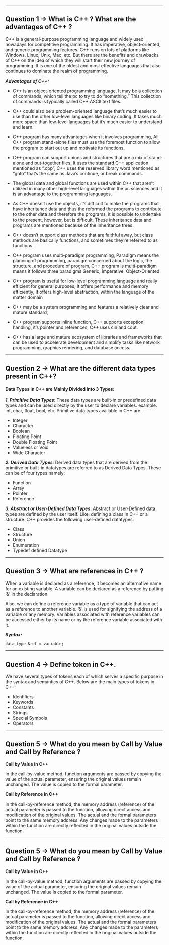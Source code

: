 <hr>

## Question 1 -> What is C++ ? What are the advantages of C++ ?

**C++** is a general-purpose programming language and widely used nowadays for competitive programming. It has imperative, object-oriented, and generic programming features. C++ runs on lots of platforms like Windows, Linux, Unix, Mac, etc. But there are the benefits and drawbacks of C++ on the idea of which they will start their new journey of programming. It is one of the oldest and most effective languages that also continues to dominate the realm of programming.

***Advantages of C++:***

* C++ is an object-oriented programming language. It may be a collection of commands, which tell the pc to try to do “something.” This collection of commands is typically called C++ ASCII text files.

* C++ could also be a problem-oriented language that’s much easier to use than the other low-level languages like binary coding. It takes much more space than low-level languages but it’s much easier to understand and learn.

* C++ program has many advantages when it involves programming, All C++ program stand-alone files must use the foremost function to allow the program to start out up and motivate its functions.

* C++ program can support unions and structures that are a mix of stand-alone and put-together files, It uses the standard C++ application mentioned as “.cpp”, C++ uses the reserved library word mentioned as “goto” that’s the same as Java’s continue, or break commands.

* The global data and global functions are used within C++ that aren’t utilized in many other high-level languages within the pc sciences and it is an advantage to the programming languages.

* As C++ doesn’t use the objects, it’s difficult to make the programs that have inheritance data and thus the reformed the programs to contribute to the other data and therefore the programs, it is possible to undertake to the present, however, but is difficult, These inheritance data and programs are mentioned because of the inheritance trees.

* C++ doesn’t support class methods that are faithful away, but class methods are basically functions, and sometimes they’re referred to as functions.

* C++ program uses multi-paradigm programming, Paradigm means the planning of programming, paradigm concerned about the logic, the structure, and procedure of program, C++ program is multi-paradigm means it follows three paradigms Generic, Imperative, Object-Oriented.

* C++ program is useful for low-level programming language and really efficient for general purposes, It offers performance and memory efficiently, It offers high-level abstraction, within the language of the matter domain

* C++ may be a system programming and features a relatively clear and mature standard,

* C++ program supports inline function, C++ supports exception handling, it’s pointer and references, C++ uses cin and cout.

* C++ has a large and mature ecosystem of libraries and frameworks that can be used to accelerate development and simplify tasks like network programming, graphics rendering, and database access.



<hr>

## Question 2 -> What are the different data types present in C++? 

####  **Data Types in C++ are Mainly Divided into 3 Types:**

***1. Primitive Data Types***: These data types are built-in or predefined data types and can be used directly by the user to declare variables. example: int, char, float, bool, etc. Primitive data types available in C++ are: 
* Integer
* Character
* Boolean
* Floating Point
* Double Floating Point
* Valueless or Void
* Wide Character

***2. Derived Data Types***: Derived data types that are derived from the primitive or built-in datatypes are referred to as Derived Data Types. These can be of four types namely: 
* Function
* Array
* Pointer
* Reference

***3. Abstract or User-Defined Data Types***: Abstract or User-Defined data types are defined by the user itself. Like, defining a class in C++ or a structure. C++ provides the following user-defined datatypes:  
* Class
* Structure
* Union
* Enumeration
* Typedef defined Datatype



<hr>

## Question 3 -> What are references in C++ ?

When a variable is declared as a reference, it becomes an alternative name for an existing variable. A variable can be declared as a reference by putting ‘&’ in the declaration. 

Also, we can define a reference variable as a type of variable that can act as a reference to another variable. ‘&’ is used for signifying the address of a variable or any memory. Variables associated with reference variables can be accessed either by its name or by the reference variable associated with it.

***Syntax:*** 
```
data_type &ref = variable;
```


<hr>

## Question 4 -> Define token in C++. 

We have several types of tokens each of which serves a specific purpose in the syntax and semantics of C++. Below are the main types of tokens in C++:

* Identifiers
* Keywords
* Constants
* Strings
* Special Symbols
* Operators


<hr>

## Question 5 -> What do you mean by Call by Value and Call by Reference ? 

**Call by Value in C++**

In the call-by-value method, function arguments are passed by copying the value of the actual parameter, ensuring the original values remain unchanged. The value is copied to the formal parameter.

**Call by Reference in C++**

In the call-by-reference method, the memory address (reference) of the actual parameter is passed to the function, allowing direct access and modification of the original values. The actual and the formal parameters point to the same memory address. Any changes made to the parameters within the function are directly reflected in the original values outside the function.


<hr>

## Question 5 -> What do you mean by Call by Value and Call by Reference ? 

**Call by Value in C++**

In the call-by-value method, function arguments are passed by copying the value of the actual parameter, ensuring the original values remain unchanged. The value is copied to the formal parameter.

**Call by Reference in C++**

In the call-by-reference method, the memory address (reference) of the actual parameter is passed to the function, allowing direct access and modification of the original values. The actual and the formal parameters point to the same memory address. Any changes made to the parameters within the function are directly reflected in the original values outside the function.